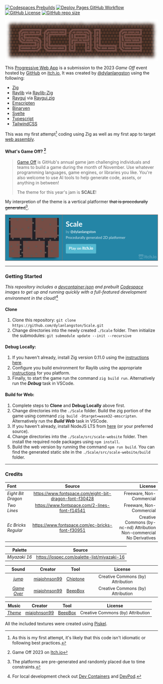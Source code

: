 [//]: https://github.com/adam-p/markdown-here/wiki/Markdown-Cheatsheet
[![Codespaces Prebuilds](https://github.com/dylanlangston/Scale/actions/workflows/codespaces/create_codespaces_prebuilds/badge.svg)](https://github.com/dylanlangston/Scale/actions/workflows/codespaces/create_codespaces_prebuilds)
[![Deploy Pages GitHub Workflow](https://img.shields.io/github/actions/workflow/status/dylanlangston/Scale/DeployPages.yml?label=Deploy%20Pages)](https://github.com/dylanlangston/Scale/actions/workflows/DeployPages.yml)
[![GitHub License](https://img.shields.io/github/license/dylanlangston/Scale)](https://github.com/dylanlangston/Scale/blob/main/LICENSE)
[![GitHub repo size](https://img.shields.io/github/repo-size/dylanlangston/Scale)](https://api.github.com/repos/dylanlangston/scale)

<a href="https://scale.dylanlangston.com/" title="Scale Game 🧗‍♂️">
  <p align="center">
    <img src="./src/scale-website/static/banner.png" alt="Scale Game 🧗‍♂️" align="center"></img>
  </p>
</a>

This [Progressive Web App](https://developer.mozilla.org/en-US/docs/Web/Progressive_web_apps) is a submission to the 2023 *Game Off* event hosted by [GitHub](https://github.com/) on [itch.io](https://itch.io/), It was created by [@dylanlangston](https://github.com/dylanlangston) using the following:
- [Zig](https://ziglang.org/)
- [Raylib](https://www.raylib.com/) via [Raylib-Zig](https://github.com/Not-Nik/raylib-zig/tree/devel)
- [Raygui](https://github.com/raysan5/raygui) via [Raygui.zig](https://github.com/ryupold/raygui.zig)
- [Emscripten](https://emscripten.org/)
- [Binaryen](https://github.com/WebAssembly/binaryen)
- [Svelte](https://svelte.dev/)
- [Typescript](https://www.typescriptlang.org/)
- [TailwindCSS](https://tailwindcss.com/)

This was my first attempt[^1] coding using Zig as well as my first app to target [web assembly](https://developer.mozilla.org/en-US/docs/WebAssembly). 

#### What's Game Off? [^2]

> [Game Off](https://itch.io/jam/game-off-2023) is GitHub's annual game jam challenging individuals and teams to build a game during the month of November. Use whatever programming languages, game engines, or libraries you like. You're also welcome to use AI tools to help generate code, assets, or anything in between!
>
> The theme for this year's jam is **SCALE**!

My interpretion of the theme is a vertical platformer ~~that is procedurally generated~~[^3]. 

<a href="https://dylanlangston.itch.io/scale">![Play on Itch.io](itch.io-banner.png)</a>

------

### Getting Started
*This repository includes a [devcontainer.json](https://github.com/dylanlangston/Scale/blob/main/.devcontainer/devcontainer.json) and prebuilt [Codespace](https://docs.github.com/en/codespaces/getting-started/quickstart) images to get up and running quickly with a full-featured development environment in the cloud!*[^4]

#### Clone
1. Clone this repository: `git clone https://github.com/dylanlangston/Scale.git`
2. Change directories into the newly created `./Scale` folder. Then initialize the submodules: `git submodule update --init --recursive`

#### Debug Locally:
1. If you haven't already, install Zig version 0.11.0 using the [instructions here](https://ziglang.org/learn/getting-started/#installing-zig).
2. Configure you build environment for Raylib using the appropriate [instructions](https://github.com/raysan5/raylib/wiki#development-platforms) for you platform.
3. Finally, to start the game run the command `zig build run`. Alternatively run the **_Debug_** task in VSCode.

#### Build for Web:
1. Complete steps to __Clone__ and __Debug Locally__ above first.
2. Change directories into the `./Scale` folder. Build the zig portion of the game using command `zig build -Dtarget=wasm32-emscripten`. Alternatively run the **_Build Web_** task in VSCode.
3. If you haven't already, install NodeJS LTS from [here](https://nodejs.org/en/download) (or your preferred source).
4. Change directories into the `./Scale/src/scale-website` folder. Then install the required node packages using `npm install`.
5. Build the web version by running the command `npm run build`. You can find the generated static site in the `./Scale/src/scale-website/build` folder.

------

### Credits
| Font | Source | License |
|:---- |:------:| -------:|
| _Eight Bit Dragon_ | https://www.fontspace.com/eight-bit-dragon-font-f30428 | Freeware, Non-Commercial |
| _Two Lines_ | https://www.fontspace.com/2-lines-font-f14541 | Freeware, Non-Commercial |
| _Ec Bricks Regular_ | https://www.fontspace.com/ec-bricks-font-f30951 | Creative Commons (by-nc-nd) Attribution <br/>Non-commercial No Derivatives |

| Palette | Source |
|:-------:|:------:|
| _Miyazaki 16_ | https://lospec.com/palette-list/miyazaki-16 |

| Sound | Creator | Tool | License |
|:-------:|:------:|:---:|:-------:|
| _[jump](./src/Sounds/jump.ogg)_ | [miajohnson99](https://github.com/miajohnson99) | [Chiptone](https://sfbgames.itch.io/chiptone) | Creative Commons (by) Attribution |
| _[Game Over](./src/Sounds/GameOver.ogg)_ | [miajohnson99](https://github.com/miajohnson99) | [BeepBox](https://www.beepbox.co/) | Creative Commons (by) Attribution |

| Music | Creator | Tool | License |
|:-------:|:------:|:---:|:-------:|
| _[Theme](./src/Music/theme.ogg)_ | [miajohnson99](https://github.com/miajohnson99) | [BeepBox](https://www.beepbox.co/) | Creative Commons (by) Attribution |

All the included textures were created using [Piskel](https://www.piskelapp.com/p/create/sprite).

[^1]: As this is my first attempt, it's likely that this code isn't idiomatic or following best practices.
[^2]: Game Off 2023 on [Itch.io](https://itch.io/jam/game-off-2023)
[^3]: The platforms are pre-generated and randomly placed due to time constraints. 
[^4]: For local development check out [Dev Containers](https://marketplace.visualstudio.com/items?itemName=ms-vscode-remote.remote-containers) and [DevPod](https://devpod.sh/).
